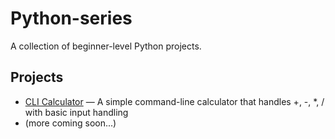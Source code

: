 # Python-series

A collection of beginner-level Python projects.

## Projects

- [CLI Calculator](CLI/calculator.py) — A simple command-line calculator that handles +, -, *, / with basic input handling
- (more coming soon...)
